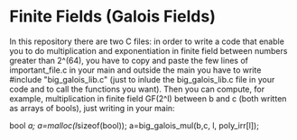 # Finite Fields (Galois Fields)

In this repository there are two C files: in order to write a code that enable you to do multiplication and exponentiation in 
finite field between numbers greater than 2^(64), you have to copy and paste the few  lines of important_file.c in your main
and outside the main you have to write #include "big_galois_lib.c" (just to inlude the big_galois_lib.c file in your code and
to call the functions you want). Then you can compute, for example, multiplication in finite field GF(2^l) between b and c 
(both written as arrays of bools), just writing in your main: 

bool *a; 
a=malloc(l*sizeof(bool));
a=big_galois_mul(b,c, l, poly_irr[l]);
